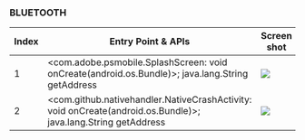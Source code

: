 ### BLUETOOTH
| Index | Entry Point & APIs | Screen shot | Resource id | Label |
| ------------- | ------------- | ------------- |-------------|-------------|
| 1 | <com.adobe.psmobile.SplashScreen: void onCreate(android.os.Bundle)>; java.lang.String getAddress | ![](D:\COSMOS\output\py\Play_win8\Photography\com.adobe.psmobile\com.adobe.psmobile.SplashScreen.png) |  | F |
| 2 | <com.github.nativehandler.NativeCrashActivity: void onCreate(android.os.Bundle)>; java.lang.String getAddress | ![](D:\COSMOS\output\py\Play_win8\Photography\com.adobe.psmobile\com.github.nativehandler.NativeCrashActivity.png) |  | F|
